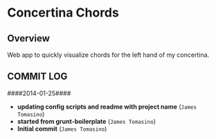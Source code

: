 # Concertina Chords #

## Overview ##

Web app to quickly visualize chords for the left hand of my concertina.


## COMMIT LOG ##

####2014-01-25####

 * __updating config scripts and readme with project name__ (`James Tomasino`)
 * __started from grunt-boilerplate__ (`James Tomasino`)
 * __Initial commit__ (`James Tomasino`)
